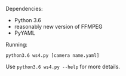 Dependencies:

* Python 3.6
* reasonably new version of FFMPEG
* PyYAML

Running:

`python3.6 ws4.py [camera name.yaml]`

Use `python3.6 ws4.py --help` for more details.
